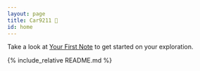 ```yaml
---
layout: page
title: Car9211 🚗
id: home
---
```


<section class="callout">
	Take a look at <a href="/your-first-note.html" class="internal-link">Your First Note</a> to get started on your exploration.
</section>

{% include_relative README.md %}
